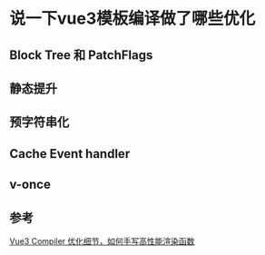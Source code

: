 # 说一下vue3模板编译做了哪些优化



## Block Tree 和 PatchFlags


## 静态提升


## 预字符串化

## Cache Event handler

## v-once

## 参考
[Vue3 Compiler 优化细节，如何手写高性能渲染函数](https://zhuanlan.zhihu.com/p/150732926?from_voters_page=true)